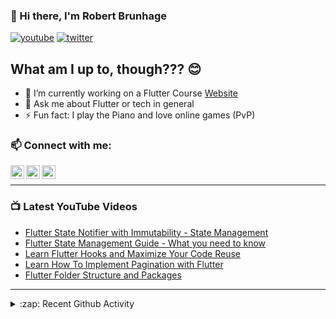 ### 👋 Hi there, I'm Robert Brunhage

[![youtube](https://img.shields.io/static/v1?label=@RobertBrunhage&message=Subscribe&logo=YouTube&color=FF0000&style=for-the-badge)](http://bit.ly/2SUyRhx)
[![twitter](https://img.shields.io/twitter/follow/robertbrunhage?color=%231DA1F2&logo=twitter&style=for-the-badge)](https://twitter.com/intent/follow?original_referer=https%3A%2F%2Fgithub.com%2Frobertbrunhage&screen_name=robertbrunhage)

## What am I up to, though??? 😊
- 🔭 I’m currently working on a Flutter Course [Website](https://robertbrunhage.com)
- 💬 Ask me about Flutter or tech in general
- ⚡ Fun fact: I play the Piano and love online games (PvP)

### 📫 Connect with me:

[<img align="left" alt="RobertBrunhage | YouTube" width="22px" src="https://cdn.jsdelivr.net/npm/simple-icons@v3/icons/youtube.svg" />][youtube]
[<img align="left" alt="RobertBrunhage | Twitter" width="22px" src="https://cdn.jsdelivr.net/npm/simple-icons@v3/icons/twitter.svg" />][twitter]
[<img align="left" alt="RobertBrunhageDev | Instagram" width="22px" src="https://cdn.jsdelivr.net/npm/simple-icons@v3/icons/instagram.svg" />][instagram]

<br />

---

### 📺 Latest YouTube Videos
<!-- YOUTUBE:START -->
- [Flutter State Notifier with Immutability - State Management](https://www.youtube.com/watch?v=nUF0IrEjWj0)
- [Flutter State Management Guide - What you need to know](https://www.youtube.com/watch?v=NMwWvzGcX24)
- [Learn Flutter Hooks and Maximize Your Code Reuse](https://www.youtube.com/watch?v=A1DUBgIsCv8)
- [Learn How To Implement Pagination with Flutter](https://www.youtube.com/watch?v=a5QU6cwMHpw)
- [Flutter Folder Structure and Packages](https://www.youtube.com/watch?v=yJRpuTP156o)
<!-- YOUTUBE:END -->

---

<details>
  <summary>:zap: Recent Github Activity</summary>
  
<!--START_SECTION:activity-->
1. 🎉 Merged PR [#1](https://github.com/RobertBrunhage/movie_app/pull/1) in [RobertBrunhage/movie_app](https://github.com/RobertBrunhage/movie_app)
2. 🗣 Commented on [#1](https://github.com/RobertBrunhage/movie_app/issues/1) in [RobertBrunhage/movie_app](https://github.com/RobertBrunhage/movie_app)
3. 🗣 Commented on [#92](https://github.com/dart-lang/dart-vim-plugin/issues/92) in [dart-lang/dart-vim-plugin](https://github.com/dart-lang/dart-vim-plugin)
4. ❗️ Closed issue [#1284](https://github.com/SirVer/ultisnips/issues/1284) in [SirVer/ultisnips](https://github.com/SirVer/ultisnips)
5. 🗣 Commented on [#1284](https://github.com/SirVer/ultisnips/issues/1284) in [SirVer/ultisnips](https://github.com/SirVer/ultisnips)
<!--END_SECTION:activity-->

</details>

[twitter]: https://twitter.com/robertbrunhage
[youtube]: https://youtube.com/c/robertbrunhage
[instagram]: https://instagram.com/robertbrunhagedev
